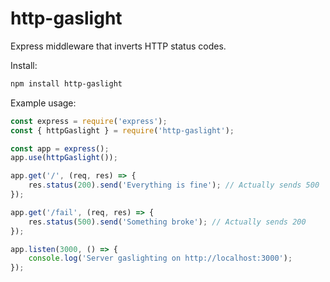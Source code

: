 # http-gaslight

Express middleware that inverts HTTP status codes.

Install:

```bash
npm install http-gaslight
```

Example usage:

```js
const express = require('express');
const { httpGaslight } = require('http-gaslight');

const app = express();
app.use(httpGaslight());

app.get('/', (req, res) => {
	res.status(200).send('Everything is fine'); // Actually sends 500
});

app.get('/fail', (req, res) => {
	res.status(500).send('Something broke'); // Actually sends 200
});

app.listen(3000, () => {
	console.log('Server gaslighting on http://localhost:3000');
});

